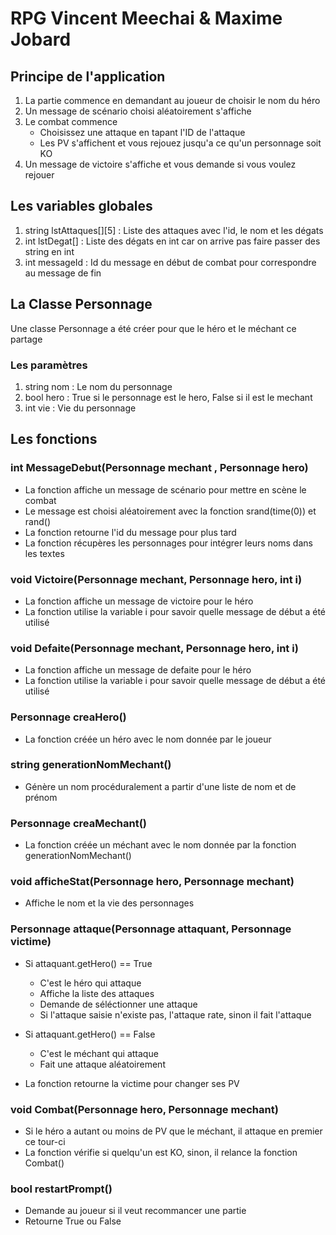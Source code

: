# RPG Vincent Meechai & Maxime Jobard

## Principe de l'application

1. La partie commence en demandant au joueur de choisir le nom du héro
2. Un message de scénario choisi aléatoirement s'affiche
3. Le combat commence
    * Choisissez une attaque en tapant l'ID de l'attaque
    * Les PV s'affichent et vous rejouez jusqu'a ce qu'un personnage soit KO
4. Un message de victoire s'affiche et vous demande si vous voulez rejouer

## Les variables globales

1. string lstAttaques[][5] : Liste des attaques avec l'id, le nom et les dégats
2. int lstDegat[] : Liste des dégats en int car on arrive pas faire passer des string en int
3. int messageId :  Id du message en début de combat pour correspondre au message de fin

## La Classe Personnage

Une classe Personnage a été créer pour que le héro et le méchant ce partage

### Les paramètres 

1. string nom : Le nom du personnage
2. bool hero : True si le personnage est le hero, False si il est le mechant
3. int vie : Vie du personnage

## Les fonctions

### int MessageDebut(Personnage mechant , Personnage hero)

* La fonction affiche un message de scénario pour mettre en scène le combat
* Le message est choisi aléatoirement avec la fonction srand(time(0)) et rand()
* La fonction retourne l'id du message pour plus tard
* La fonction récupères les personnages pour intégrer leurs noms dans les textes

### void Victoire(Personnage mechant, Personnage hero, int i)

* La fonction affiche un message de victoire pour le héro
* La fonction utilise la variable i pour savoir quelle message de début a été utilisé

### void Defaite(Personnage mechant, Personnage hero, int i)

* La fonction affiche un message de defaite pour le héro
* La fonction utilise la variable i pour savoir quelle message de début a été utilisé

### Personnage creaHero()

* La fonction créée un héro avec le nom donnée par le joueur

### string generationNomMechant()
* Génère un nom procéduralement a partir d'une liste de nom et de prénom

### Personnage creaMechant()
* La fonction créée un méchant avec le nom donnée par la fonction generationNomMechant()

### void afficheStat(Personnage hero, Personnage mechant)
* Affiche le nom et la vie des personnages

### Personnage attaque(Personnage attaquant, Personnage victime)
* Si attaquant.getHero() == True
    * C'est le héro qui attaque
    * Affiche la liste des attaques
    * Demande de séléctionner une attaque
    * Si l'attaque saisie n'existe pas, l'attaque rate, sinon il fait l'attaque

* Si attaquant.getHero() == False
    * C'est le méchant qui attaque
    * Fait une attaque aléatoirement

* La fonction retourne la victime pour changer ses PV

### void Combat(Personnage hero, Personnage mechant)
* Si le héro a autant ou moins de PV que le méchant, il attaque en premier ce tour-ci
* La fonction vérifie si quelqu'un est KO, sinon, il relance la fonction Combat()

### bool restartPrompt()
* Demande au joueur si il veut recommancer une partie
* Retourne True ou False